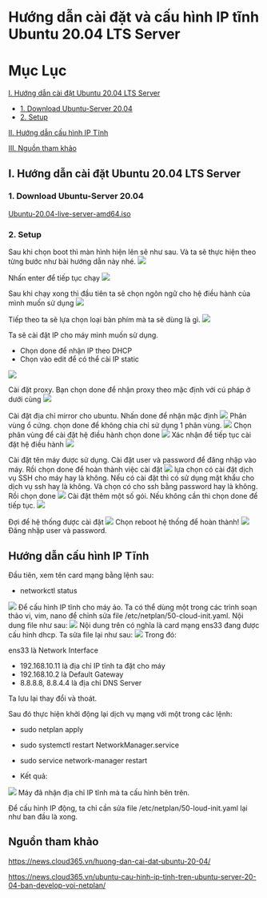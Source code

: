 # Hướng dẫn cài đặt và cấu hình IP tĩnh Ubuntu 20.04 LTS Server
# Mục Lục
[I. Hướng dẫn cài đặt Ubuntu 20.04 LTS Server](##huongdancaidatubuntu)
- [1. Download Ubuntu-Server 20.04](#Download)
- [2. Setup](#Setup)

[II. Hướng dẫn cấu hình IP Tĩnh](#IPstatic)

[III. Nguồn tham khảo](#nguonthamkhao)

<a name="huongdancaidatubuntu"></a>

## I. Hướng dẫn cài đặt Ubuntu 20.04 LTS Server
<a name="Download"></a>

### 1. Download Ubuntu-Server 20.04
[Ubuntu-20.04-live-server-amd64.iso](https://mirrors.bkns.vn/ubuntu-releases/20.04.1/ubuntu-20.04.1-live-server-amd64.iso)
<a name="Setup"></a>
### 2. Setup
Sau khi chọn boot thì màn hình hiện lên sẽ như sau. Và ta sẽ thực hiện theo từng bước như bài hướng dẫn này nhé.
 <img src="https://news.cloud365.vn/wp-content/uploads/2020/04/image-97.png">    

 Nhấn enter để tiếp tục chạy
  <img src="https://news.cloud365.vn/wp-content/uploads/2020/04/image-98.png">

Sau khi chạy xong thì đầu tiên ta sẽ chọn ngôn ngữ cho hệ điều hành của mình muốn sử dụng 
<img src="https://news.cloud365.vn/wp-content/uploads/2020/04/image-99.png">

Tiếp theo ta sẽ lựa chọn loại bàn phím mà ta sẽ dùng là gì.
<img src="https://news.cloud365.vn/wp-content/uploads/2020/04/image-100.png">

Ta sẽ cài đặt IP cho máy mình muốn sử dụng.
 - Chọn done để nhận IP theo DHCP
 - Chọn vào edit để có thể cài IP static
 <img src="https://news.cloud365.vn/wp-content/uploads/2020/04/image-101.png">

 Cài đặt proxy. Bạn chọn done để nhận proxy theo mặc định với cú pháp ở dưới cùng
 <img src="https://news.cloud365.vn/wp-content/uploads/2020/04/image-102.png">

 Cài đặt địa chỉ mirror cho ubuntu. Nhấn done để nhận mặc định
 <img src="https://news.cloud365.vn/wp-content/uploads/2020/04/image-103.png">
 Phân vùng ổ cứng. chọn done để không chia chỉ sử dụng 1 phân vùng.
 <img src="https://news.cloud365.vn/wp-content/uploads/2020/04/image-104.png">
 Chọn phân vùng để cài đặt hệ điều hành chọn done
 <img src="https://news.cloud365.vn/wp-content/uploads/2020/04/image-105.png">
  Xác nhận để tiếp tục cài đặt hệ điều hành
 <img src="https://news.cloud365.vn/wp-content/uploads/2020/04/image-106.png">

Cài đặt tên máy được sử dụng. Cài đặt user và password để đăng nhập vào máy. Rồi chọn done để hoàn thành việc cài đặt
 <img src="https://news.cloud365.vn/wp-content/uploads/2020/04/image-107.png">
 lựa chọn có cài đặt dịch vụ SSH cho máy hay là không. Nếu có cài đặt thì có sử dụng mật khẩu cho dịch vụ ssh hay là không. Và chọn có cho ssh bằng password hay là không. Rồi chọn done
  <img src="https://news.cloud365.vn/wp-content/uploads/2020/04/image-108.png">
Cài đặt thêm một số gói. Nếu không cần thì chọn done để tiếp tục.
 <img src="https://news.cloud365.vn/wp-content/uploads/2020/04/image-109.png">

 Đợi để hệ thống được cài đặt
 <img src="https://news.cloud365.vn/wp-content/uploads/2020/04/image-110.png">
 Chọn reboot hệ thống để hoàn thành!
 <img src="https://news.cloud365.vn/wp-content/uploads/2020/04/image-111.png">
 Đăng nhập user và password.
<a name="IPstatic"></a>

 ## Hướng dẫn cấu hình IP Tĩnh
  Đầu tiên, xem tên card mạng bằng lệnh sau:
   - networkctl status
<img src="https://news.cloud365.vn/wp-content/uploads/2020/03/O0nvpQI.png">
Để cấu hình IP tĩnh cho máy ảo. Ta có thể dùng một trong các trình soạn thảo vi, vim, nano để chỉnh sửa file /etc/netplan/50-cloud-init.yaml.
Nội dung file như sau:
<img src="https://news.cloud365.vn/wp-content/uploads/2020/03/d36TfYG.png">
Nội dung trên có nghĩa là card mạng ens33 đang được cấu hình dhcp.
Ta sửa file lại như sau:
<img src="https://news.cloud365.vn/wp-content/uploads/2020/03/0zdib4K.png">
Trong đó:

ens33 là Network Interface
- 192.168.10.11 là địa chỉ IP tĩnh ta đặt cho máy
- 192.168.10.2 là Default Gateway
- 8.8.8.8, 8.8.4.4 là địa chỉ DNS Server

Ta lưu lại thay đổi và thoát.

Sau đó thực hiện khởi động lại dịch vụ mạng với một trong các lệnh:
 -  sudo netplan apply
 -  sudo systemctl restart NetworkManager.service
 -  sudo service network-manager restart

- Kết quả:
<img src="https://news.cloud365.vn/wp-content/uploads/2020/03/IepY3jW.png">
Máy đã nhận địa chỉ IP tĩnh mà ta cấu hình bên trên.

Để cấu hình IP động, ta chỉ cần sửa file /etc/netplan/50-loud-init.yaml lại như ban đầu là xong.
<a name="nguonthamkhao"></a>

 ## Nguồn tham khảo
 https://news.cloud365.vn/huong-dan-cai-dat-ubuntu-20-04/

 https://news.cloud365.vn/ubuntu-cau-hinh-ip-tinh-tren-ubuntu-server-20-04-ban-develop-voi-netplan/